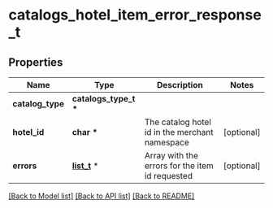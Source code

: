 # catalogs_hotel_item_error_response_t

## Properties
Name | Type | Description | Notes
------------ | ------------- | ------------- | -------------
**catalog_type** | **catalogs_type_t \*** |  | 
**hotel_id** | **char \*** | The catalog hotel id in the merchant namespace | [optional] 
**errors** | [**list_t**](item_validation_event.md) \* | Array with the errors for the item id requested | [optional] 

[[Back to Model list]](../README.md#documentation-for-models) [[Back to API list]](../README.md#documentation-for-api-endpoints) [[Back to README]](../README.md)


